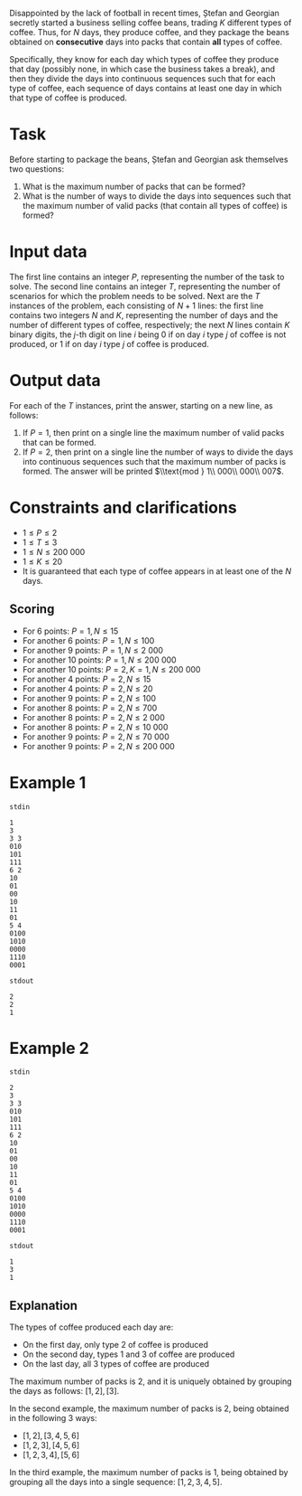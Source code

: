 Disappointed by the lack of football in recent times, Ștefan and Georgian secretly started a business selling coffee beans, trading $K$ different types of coffee. Thus, for $N$ days, they produce coffee, and they package the beans obtained on **consecutive** days into packs that contain **all** types of coffee.

Specifically, they know for each day which types of coffee they produce that day (possibly none, in which case the business takes a break), and then they divide the days into continuous sequences such that for each type of coffee, each sequence of days contains at least one day in which that type of coffee is produced.

# Task
Before starting to package the beans, Ștefan and Georgian ask themselves two questions:

1. What is the maximum number of packs that can be formed?
2. What is the number of ways to divide the days into sequences such that the maximum number of valid packs (that contain all types of coffee) is formed?

# Input data
The first line contains an integer $P$, representing the number of the task to solve.
The second line contains an integer $T$, representing the number of scenarios for which the problem needs to be solved.
Next are the $T$ instances of the problem, each consisting of $N + 1$ lines: the first line contains two integers $N$ and $K$, representing the number of days and the number of different types of coffee, respectively; the next $N$ lines contain $K$ binary digits, the $j$-th digit on line $i$ being $0$ if on day $i$ type $j$ of coffee is not produced, or $1$ if on day $i$ type $j$ of coffee is produced.

# Output data
For each of the $T$ instances, print the answer, starting on a new line, as follows:

1. If $P = 1$, then print on a single line the maximum number of valid packs that can be formed.
2. If $P = 2$, then print on a single line the number of ways to divide the days into continuous sequences such that the maximum number of packs is formed. The answer will be printed $\\text{mod } 1\\ 000\\ 000\\ 007$.

# Constraints and clarifications
* $1 \leq P \leq 2$
* $1 \leq T \leq 3$
* $1 \leq N \leq 200\ 000$
* $1 \leq K \leq 20$
* It is guaranteed that each type of coffee appears in at least one of the $N$ days.

## Scoring
* For 6 points: $P = 1, N \leq 15$
* For another 6 points: $P = 1, N \leq 100$
* For another 9 points: $P = 1, N \leq 2\ 000$
* For another 10 points: $P = 1, N \leq 200\ 000$
* For another 10 points: $P = 2, K = 1, N \leq 200\ 000$
* For another 4 points: $P = 2, N \leq 15$
* For another 4 points: $P = 2, N \leq 20$
* For another 9 points: $P = 2, N \leq 100$
* For another 8 points: $P = 2, N \leq 700$
* For another 8 points: $P = 2, N \leq 2\ 000$
* For another 8 points: $P = 2, N \leq 10\ 000$
* For another 9 points: $P = 2, N \leq 70\ 000$
* For another 9 points: $P = 2, N \leq 200\ 000$

# Example 1

`stdin`

```
1
3
3 3
010
101
111
6 2
10
01
00
10
11
01
5 4
0100
1010
0000
1110
0001
```

`stdout`

```
2
2
1
```

# Example 2

`stdin`

```
2
3
3 3
010
101
111
6 2
10
01
00
10
11
01
5 4
0100
1010
0000
1110
0001
```

`stdout`

```
1
3
1
```

## Explanation

The types of coffee produced each day are:
* On the first day, only type $2$ of coffee is produced
* On the second day, types $1$ and $3$ of coffee are produced
* On the last day, all $3$ types of coffee are produced

The maximum number of packs is $2$, and it is uniquely obtained by grouping the days as follows: $[1, 2], [3]$.

In the second example, the maximum number of packs is $2$, being obtained in the following $3$ ways:
* $[1, 2], [3, 4, 5, 6]$
* $[1, 2, 3], [4, 5, 6]$
* $[1, 2, 3, 4], [5, 6]$

In the third example, the maximum number of packs is $1$, being obtained by grouping all the days into a single sequence: $[1, 2, 3, 4, 5]$.